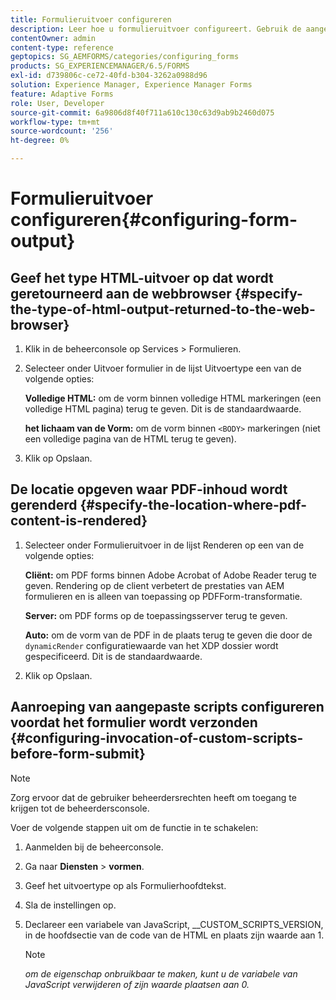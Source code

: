 ```yaml
---
title: Formulieruitvoer configureren
description: Leer hoe u formulieruitvoer configureert. Gebruik de aangepaste scripts voordat u het formulier verzendt om de formulieruitvoer te configureren en de functie in te schakelen.
contentOwner: admin
content-type: reference
geptopics: SG_AEMFORMS/categories/configuring_forms
products: SG_EXPERIENCEMANAGER/6.5/FORMS
exl-id: d739806c-ce72-40fd-b304-3262a0988d96
solution: Experience Manager, Experience Manager Forms
feature: Adaptive Forms
role: User, Developer
source-git-commit: 6a9806d8f40f711a610c130c63d9ab9b2460d075
workflow-type: tm+mt
source-wordcount: '256'
ht-degree: 0%

---
```


# Formulieruitvoer configureren{#configuring-form-output}

## Geef het type HTML-uitvoer op dat wordt geretourneerd aan de webbrowser {#specify-the-type-of-html-output-returned-to-the-web-browser}

1. Klik in de beheerconsole op Services > Formulieren.
1. Selecteer onder Uitvoer formulier in de lijst Uitvoertype een van de volgende opties:

   **Volledige HTML:** om de vorm binnen volledige HTML markeringen (een volledige HTML pagina) terug te geven. Dit is de standaardwaarde.

   **het lichaam van de Vorm:** om de vorm binnen `<BODY>` markeringen (niet een volledige pagina van de HTML terug te geven).

1. Klik op Opslaan.

## De locatie opgeven waar PDF-inhoud wordt gerenderd {#specify-the-location-where-pdf-content-is-rendered}

1. Selecteer onder Formulieruitvoer in de lijst Renderen op een van de volgende opties:

   **Cliënt:** om PDF forms binnen Adobe Acrobat of Adobe Reader terug te geven. Rendering op de client verbetert de prestaties van AEM formulieren en is alleen van toepassing op PDFForm-transformatie.

   **Server:** om PDF forms op de toepassingsserver terug te geven.

   **Auto:** om de vorm van de PDF in de plaats terug te geven die door de `dynamicRender` configuratiewaarde van het XDP dossier wordt gespecificeerd. Dit is de standaardwaarde.

1. Klik op Opslaan.

## Aanroeping van aangepaste scripts configureren voordat het formulier wordt verzonden {#configuring-invocation-of-custom-scripts-before-form-submit}

>[!NOTE]
> 
> Zorg ervoor dat de gebruiker beheerdersrechten heeft om toegang te krijgen tot de beheerdersconsole.

Voer de volgende stappen uit om de functie in te schakelen:

1. Aanmelden bij de beheerconsole.
1. Ga naar **Diensten** > **vormen**.
1. Geef het uitvoertype op als Formulierhoofdtekst.
1. Sla de instellingen op.
1. Declareer een variabele van JavaScript, __CUSTOM_SCRIPTS_VERSION, in de hoofdsectie van de code van de HTML en plaats zijn waarde aan 1.

   >[!NOTE]
   >
   >*om de eigenschap onbruikbaar te maken, kunt u de variabele van JavaScript verwijderen of zijn waarde plaatsen aan 0.*
